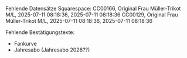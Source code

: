 Fehlende Datensätze Squarespace:
CC00166, Original Frau Müller-Trikot M/L, 2025-07-11 08:18:36, 2025-07-11 08:18:36
CC00129, Original Frau Müller-Trikot M/L, 2025-07-11 08:18:36, 2025-07-11 08:18:36

Fehlende Bestätigungstexte:
- Fankurve
- Jahresabo (Jahresabo 2026??)
